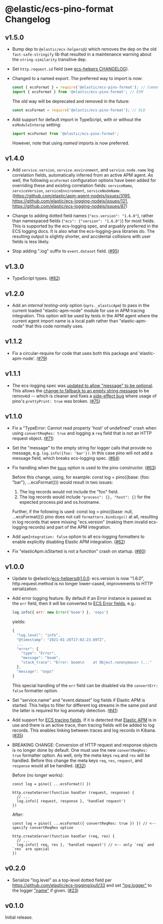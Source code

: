 # @elastic/ecs-pino-format Changelog

## v1.5.0

- Bump dep to `@elastic/ecs-helpers@2` which removes the dep on the old
  `fast-safe-stringify` lib that resulted in a maintenance warning about
  the `string-similarity` transitive dep.

- Set `http.request.id` field (see [ecs-helpers CHANGELOG](../ecs-helpers/CHANGELOG.md#v210)).

- Changed to a named export. The preferred way to import is now:

  ```js
  const { ecsFormat } = require('@elastic/ecs-pino-format'); // CommonJS
  import { ecsFormat } from '@elastic/ecs-pino-format'; // ESM
  ```

  The old way will be deprecated and removed in the future:

  ```js
  const ecsFormat = require('@elastic/ecs-pino-format'); // OLD
  ```

- Add support for default import in TypeScript, with or without the
  `esModuleInterop` setting:

  ```ts
  import ecsFormat from '@elastic/ecs-pino-format';
  ```

  However, note that using *named* imports is now preferred.

## v1.4.0

- Add `service.version`, `service.environment`, and `service.node.name` log
  correlation fields, automatically inferred from an active APM agent. As
  well, the following `ecsFormat` configuration options have been added for
  overriding these and existing correlation fields: `serviceName`,
  `serviceVersion`, `serviceEnvironment`, `serviceNodeName`.
  (https://github.com/elastic/apm-agent-nodejs/issues/3195,
  https://github.com/elastic/ecs-logging-nodejs/issues/121,
  https://github.com/elastic/ecs-logging-nodejs/issues/87)

- Change to adding dotted field names (`"ecs.version": "1.6.0"`), rather than
  namespaced fields (`"ecs": {"version": "1.6.0"}`) for most fields. This is
  supported by the ecs-logging spec, and arguably preferred in the ECS logging
  docs. It is also what the ecs-logging-java libraries do. The resulting output
  is slightly shorter, and accidental collisions with user fields is less
  likely.

- Stop adding ".log" suffix to `event.dataset` field.
  ([#95](https://github.com/elastic/ecs-logging-nodejs/issues/95))

## v1.3.0

- TypeScript types. ([#82](https://github.com/elastic/ecs-logging-nodejs/pull/82))

## v1.2.0

- Add an *internal testing-only* option (`opts._elasticApm`) to pass in the
  current loaded "elastic-apm-node" module for use in APM tracing integration.
  This option will be used by tests in the APM agent where the current agent
  import name is a local path rather than "elastic-apm-node" that this code
  normally uses.

## v1.1.2

- Fix a circular-require for code that uses both this package and
  'elastic-apm-node'.
  ([#79](https://github.com/elastic/ecs-logging-nodejs/issues/79))


## v1.1.1

- The ecs-logging spec was [updated to allow "message" to be
  optional](https://github.com/elastic/ecs-logging/pull/55). This allows the
  [change to fallback to an empty string message](https://github.com/elastic/ecs-logging-nodejs/pull/64)
  to be removed -- which is cleaner and fixes a
  [side-effect bug](https://github.com/elastic/ecs-logging-nodejs/issues/73)
  where usage of pino's `prettyPrint: true` was broken.
  ([#75](https://github.com/elastic/ecs-logging-nodejs/pull/75))

## v1.1.0

- Fix a "TypeError: Cannot read property 'host' of undefined" crash when using
  `convertReqRes: true` and logging a `req` field that is not an HTTP request
  object.
  ([#71](https://github.com/elastic/ecs-logging-nodejs/pull/71))

- Set the "message" to the empty string for logger calls that provide no
  message, e.g. `log.info({foo: 'bar'})`. In this case pino will not add a
  message field, which breaks ecs-logging spec.
  ([#64](https://github.com/elastic/ecs-logging-nodejs/pull/64))

- Fix handling when the [`base`](https://getpino.io/#/docs/api?id=base-object)
  option is used to the pino constructor.
  ([#63](https://github.com/elastic/ecs-logging-nodejs/pull/63))

  Before this change, using, for example:
        const log = pino({base: {foo: "bar"}, ...ecsFormat()})
  would result in two issues:
  1. The log records would not include the "foo" field.
  2. The log records would include `"process": {}, "host": {}` for the
     expected process.pid and os.hostname.

  Further, if the following is used:
        const log = pino({base: null, ...ecsFormat()})
  pino does not call `formatters.bindings()` at all, resulting in log
  records that were missing "ecs.version" (making them invalid ecs-logging
  records) and part of the APM integration.

- Add `apmIntegration: false` option to all ecs-logging formatters to
  enable explicitly disabling Elastic APM integration.
  ([#62](https://github.com/elastic/ecs-logging-nodejs/pull/62))

- Fix "elasticApm.isStarted is not a function" crash on startup.
  ([#60](https://github.com/elastic/ecs-logging-nodejs/issues/60))

## v1.0.0

- Update to @elastic/ecs-helpers@1.0.0: ecs.version is now "1.6.0",
  http.request.method is no longer lower-cased, improvements to HTTP
  serialization.

- Add error logging feature. By default if an Error instance is passed as the
  `err` field, then it will be converted to
  [ECS Error fields](https://www.elastic.co/guide/en/ecs/current/ecs-error.html),
  e.g.:


  ```js
  log.info({ err: new Error('boom') }, 'oops')
  ```

  yields:

  ```js
  {
    "log.level": "info",
    "@timestamp": "2021-01-26T17:02:23.697Z",
    ...
    "error": {
      "type": "Error",
      "message": "boom",
      "stack_trace": "Error: boom\n    at Object.<anonymous> (..."
    },
    "message": "oops"
  }
  ```

  This special handling of the `err` field can be disabled via the
  `convertErr: false` formatter option.

- Set "service.name" and "event.dataset" log fields if Elastic APM is started.
  This helps to filter for different log streams in the same pod and the
  latter is required for log anomaly detection.
  ([#41](https://github.com/elastic/ecs-logging-nodejs/issues/41))

- Add support for [ECS tracing fields](https://www.elastic.co/guide/en/ecs/current/ecs-tracing.html).
  If it is detected that [Elastic APM](https://www.npmjs.com/package/elastic-apm-node)
  is in use and there is an active trace, then tracing fields will be added to
  log records. This enables linking between traces and log records in Kibana.
  ([#35](https://github.com/elastic/ecs-logging-nodejs/issues/35))

- BREAKING CHANGE: Conversion of HTTP request and response objects is no longer
  done by default. One must use the new `convertReqRes: true` formatter option.
  As well, only the meta keys `req` and `res` will be handled. Before this
  change the meta keys `req`, `res`, `request`, and `response` would all be
  handled. ([#32](https://github.com/elastic/ecs-logging-nodejs/issues/32))

  Before (no longer works):

  ```
  const log = pino({ ...ecsFormat() })

  http.createServer(function handler (request, response) {
    // ...
    log.info({ request, response }, 'handled request')
  })
  ```

  After:

  ```
  const log = pino({ ...ecsFormat({ convertReqRes: true }) }) // <-- specify convertReqRes option

  http.createServer(function handler (req, res) {
    // ...
    log.info({ req, res }, 'handled request') // <-- only `req` and `res` are special
  })
  ```

## v0.2.0

- Serialize "log.level" as a top-level dotted field per
  https://github.com/elastic/ecs-logging/pull/33 and
  set ["log.logger"](https://www.elastic.co/guide/en/ecs/current/ecs-log.html#field-log-logger)
  to the logger ["name"](https://getpino.io/#/docs/api?id=name-string) if given.
  ([#23](https://github.com/elastic/ecs-logging-nodejs/pull/23))

## v0.1.0

Initial release.
